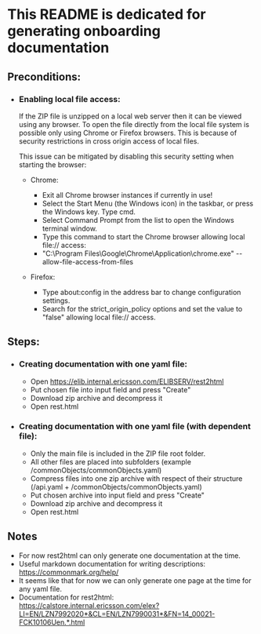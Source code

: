 # This README is dedicated for generating onboarding documentation

## Preconditions:

* ### Enabling local file access:
  If the ZIP file is unzipped on a local web server then it can be viewed using any browser. 
  To open the file directly from the local file system is possible only using Chrome or Firefox browsers. 
  This is because of security restrictions in cross origin access of local files.

  This issue can be mitigated by disabling this security setting when starting the browser:

    * Chrome:
      * Exit all Chrome browser instances if currently in use!
      * Select the Start Menu (the Windows icon) in the taskbar, or press the Windows key. Type cmd. 
      * Select Command Prompt from the list to open the Windows terminal window.
      * Type this command to start the Chrome browser allowing local file:// access:
      * "C:\Program Files\Google\Chrome\Application\chrome.exe" --allow-file-access-from-files 
  
    * Firefox:
      * Type about:config in the address bar to change configuration settings.
      * Search for the strict_origin_policy options and set the value to "false" allowing local file:// access.

## Steps:

* ### Creating documentation with one yaml file:
  * Open https://elib.internal.ericsson.com/ELIBSERV/rest2html
  * Put chosen file into input field and press "Create"
  * Download zip archive and decompress it
  * Open rest.html

* ### Creating documentation with one yaml file (with dependent file):
  * Only the main file is included in the ZIP file root folder.
  * All other files are placed into subfolders (example /commonObjects/commonObjects.yaml)
  * Compress files into one zip archive with respect of their structure (/api.yaml + /commonObjects/commonObjects.yaml)
  * Put chosen archive into input field and press "Create"
  * Download zip archive and decompress it
  * Open rest.html

## Notes
* For now rest2html can only generate one documentation at the time.
* Useful markdown documentation for writing descriptions: https://commonmark.org/help/
* It seems like that for now we can only generate one page at the time for any yaml file.
* Documentation for rest2html: 
https://calstore.internal.ericsson.com/elex?LI=EN/LZN7992020*&CL=EN/LZN7990031*&FN=14_00021-FCK10106Uen.*.html